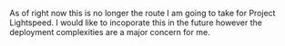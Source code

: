 As of right now this is no longer the route I am going to take for Project Lightspeed. I would like to incoporate this in the future however the deployment complexities are a major concern for me.
